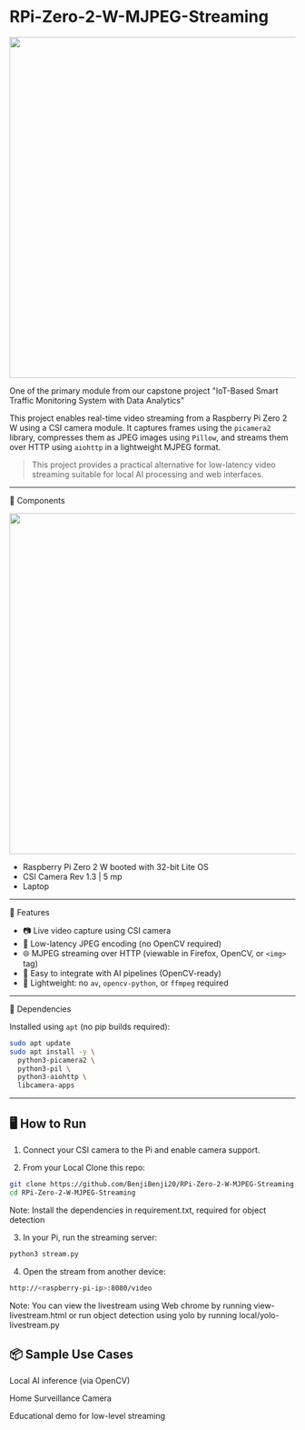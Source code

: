 # RPi-Zero-2-W-MJPEG-Streaming
<p align="center">
  <a href="https://drive.google.com/file/d/1SxrGfRK0qoJIxdzjj4nxNYeZHwk9vhIf/view?usp=drive_link" target="_blank">
    <img src="https://github.com/user-attachments/assets/bc06ccbf-f706-4a6c-9505-558e665a4825" width="600"/>
  </a>
</p>

One of the primary module from our capstone project "IoT-Based Smart Traffic Monitoring System with Data Analytics"

This project enables real-time video streaming from a Raspberry Pi Zero 2 W using a CSI camera module. 
It captures frames using the `picamera2` library, compresses them as JPEG images using `Pillow`, and streams them over HTTP using `aiohttp` in a lightweight MJPEG format.

> This project provides a practical alternative for low-latency video streaming suitable for local AI processing and web interfaces.

---

🧩 Components
<p align="center">
  <img src="https://github.com/user-attachments/assets/c65a0670-3c8a-4574-bce9-4773cea8a364" width="600"/>
</p>

- Raspberry Pi Zero 2 W booted with 32-bit Lite OS
- CSI Camera Rev 1.3 | 5 mp
- Laptop

---

🚀 Features

- 📷 Live video capture using CSI camera
- 🧠 Low-latency JPEG encoding (no OpenCV required)
- 🌐 MJPEG streaming over HTTP (viewable in Firefox, OpenCV, or `<img>` tag)
- 🧩 Easy to integrate with AI pipelines (OpenCV-ready)
- 🧵 Lightweight: no `av`, `opencv-python`, or `ffmpeg` required

---

🧰 Dependencies

Installed using `apt` (no pip builds required):

```bash
sudo apt update
sudo apt install -y \
  python3-picamera2 \
  python3-pil \
  python3-aiohttp \
  libcamera-apps
```

---

## 🖥️ How to Run

1. Connect your CSI camera to the Pi and enable camera support.

2. From your Local Clone this repo:
```bash
git clone https://github.com/BenjiBenji20/RPi-Zero-2-W-MJPEG-Streaming.git
cd RPi-Zero-2-W-MJPEG-Streaming
```
Note: Install the dependencies in requirement.txt, required for object detection

3. In your Pi, run the streaming server:
```bash
python3 stream.py
```

4. Open the stream from another device:
```bash
http://<raspberry-pi-ip>:8080/video
```
Note: You can view the livestream using Web chrome by running view-livestream.html or run object detection using yolo by running local/yolo-livestream.py

## 📦 Sample Use Cases
Local AI inference (via OpenCV)

Home Surveillance Camera 

Educational demo for low-level streaming
